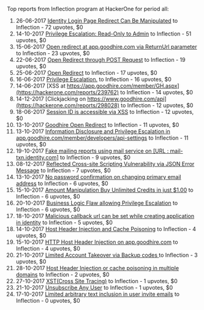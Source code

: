 Top reports from Inflection program at HackerOne for period all:

1. 26-06-2017 [Identity Login Page Redirect Can Be Manipulated](https://hackerone.com/reports/243474) to Inflection - 72 upvotes, $0
2. 14-10-2017 [Privilege Escalation: Read-Only to Admin](https://hackerone.com/reports/277138) to Inflection - 51 upvotes, $0
3. 15-06-2017 [Open redirect at app.goodhire.com via ReturnUrl parameter](https://hackerone.com/reports/240091) to Inflection - 23 upvotes, $0
4. 22-06-2017 [Open Redirect through POST Request](https://hackerone.com/reports/242243) to Inflection - 19 upvotes, $0
5. 25-06-2017 [Open Redirect](https://hackerone.com/reports/243001) to Inflection - 17 upvotes, $0
6. 16-06-2017 [Privilege Escalation.](https://hackerone.com/reports/240562) to Inflection - 16 upvotes, $0
7. 14-06-2017 [XSS at https://app.goodhire.com/member/GH.aspx](https://hackerone.com/reports/239762) to Inflection - 14 upvotes, $0
8. 14-12-2017 [Clickjacking on https://www.goodhire.com/api](https://hackerone.com/reports/298028) to Inflection - 12 upvotes, $0
9. 18-06-2017 [Session ID is accessible via XSS](https://hackerone.com/reports/241194) to Inflection - 12 upvotes, $0
10. 13-10-2017 [Goodhire Open Redirect](https://hackerone.com/reports/277078) to Inflection - 11 upvotes, $0
11. 13-10-2017 [Information Disclosure and Privilege Escalation in app.goodhire.com/member/developers/api-settings](https://hackerone.com/reports/276976) to Inflection - 11 upvotes, $0
12. 19-10-2017 [Fake mailing reports using mail service on [URL : mail-txn.identity.com]](https://hackerone.com/reports/280803) to Inflection - 9 upvotes, $0
13. 08-12-2017 [Reflected Cross-site Scripting Vulnerability via JSON Error Message](https://hackerone.com/reports/296094) to Inflection - 7 upvotes, $0
14. 13-10-2017 [No password confirmation on changing primary email address](https://hackerone.com/reports/276816) to Inflection - 6 upvotes, $0
15. 15-10-2017 [Amount Manipulation Buy Unlimited Credits in just $1.00](https://hackerone.com/reports/277377) to Inflection - 6 upvotes, $0
16. 20-10-2017 [Business Logic Flaw allowing Privilege Escalation](https://hackerone.com/reports/280914) to Inflection - 6 upvotes, $0
17. 18-10-2017 [Malicious callback url can be set while creating application in identity](https://hackerone.com/reports/279935) to Inflection - 5 upvotes, $0
18. 14-10-2017 [Host Header Injection and Cache Poisoning](https://hackerone.com/reports/277192) to Inflection - 4 upvotes, $0
19. 15-10-2017 [HTTP Host Header Injection on app.goodhire.com](https://hackerone.com/reports/277354) to Inflection - 4 upvotes, $0
20. 21-10-2017 [Limited Account Takeover via Backup codes ](https://hackerone.com/reports/281449) to Inflection - 3 upvotes, $0
21. 28-10-2017 [Host Header Injection or cache poisoning in multiple domains](https://hackerone.com/reports/283786) to Inflection - 2 upvotes, $0
22. 27-10-2017 [XST(Cross Site Tracing)](https://hackerone.com/reports/283502) to Inflection - 1 upvotes, $0
23. 21-10-2017 [Unsubscribe Any User](https://hackerone.com/reports/281472) to Inflection - 1 upvotes, $0
24. 17-10-2017 [Limited arbitrary text inclusion in user invite emails](https://hackerone.com/reports/278220) to Inflection - 0 upvotes, $0
